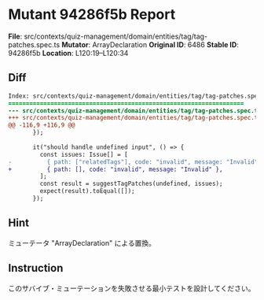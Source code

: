 # Mutant 94286f5b Report

**File**: src/contexts/quiz-management/domain/entities/tag/tag-patches.spec.ts
**Mutator**: ArrayDeclaration
**Original ID**: 6486
**Stable ID**: 94286f5b
**Location**: L120:19–L120:34

## Diff

```diff
Index: src/contexts/quiz-management/domain/entities/tag/tag-patches.spec.ts
===================================================================
--- src/contexts/quiz-management/domain/entities/tag/tag-patches.spec.ts	original
+++ src/contexts/quiz-management/domain/entities/tag/tag-patches.spec.ts	mutated #6486
@@ -116,9 +116,9 @@
       });
 
       it("should handle undefined input", () => {
         const issues: Issue[] = [
-          { path: ["relatedTags"], code: "invalid", message: "Invalid" },
+          { path: [], code: "invalid", message: "Invalid" },
         ];
         const result = suggestTagPatches(undefined, issues);
         expect(result).toEqual([]);
       });
```

## Hint

ミューテータ "ArrayDeclaration" による置換。

## Instruction

このサバイブ・ミューテーションを失敗させる最小テストを設計してください。
